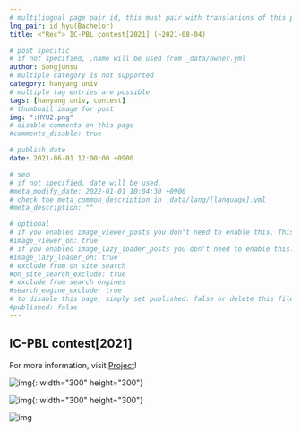 ```yaml
---
# multilingual page pair id, this must pair with translations of this page. (This name must be unique)
lng_pair: id_hyu(Bachelor)
title: <"Rec"> IC-PBL contest[2021] (~2021-08-04)

# post specific
# if not specified, .name will be used from _data/owner.yml
author: Songjunsu
# multiple category is not supported
category: hanyang univ
# multiple tag entries are possible
tags: [hanyang univ, contest]
# thumbnail image for post
img: ":HYU2.png"
# disable comments on this page
#comments_disable: true

# publish date
date: 2021-06-01 12:00:00 +0900

# seo
# if not specified, date will be used.
#meta_modify_date: 2022-01-01 10:04:30 +0900
# check the meta_common_description in _data/lang/[language].yml
#meta_description: ""

# optional
# if you enabled image_viewer_posts you don't need to enable this. This is only if image_viewer_posts = false
#image_viewer_on: true
# if you enabled image_lazy_loader_posts you don't need to enable this. This is only if image_lazy_loader_posts = false
#image_lazy_loader_on: true
# exclude from on site search
#on_site_search_exclude: true
# exclude from search engines
#search_engine_exclude: true
# to disable this page, simply set published: false or delete this file
#published: false
---
```

<!-- outline-start -->
## IC-PBL contest[2021]

For more information, visit [Project](https://junsusong98.github.io/tabs/projects.html#id_club)!

![img](:IC-PBL(2021)_info.png){: width="300" height="300"}

![img](:IC-PBL(2021)_prove.png){: width="300" height="300"}

![img](:IC-pbl.png)